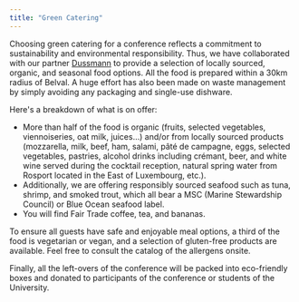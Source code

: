 ```yaml
---
title: "Green Catering"
---
```

<style>
    img {
        max-height: 400px;
        max-width: 100%;
    }

    figure {
            text-align: center;
            margin: 0; 
        }
    figcaption {
        text-align: center;
    }

</style>

Choosing green catering for a conference reflects a commitment to sustainability and environmental responsibility. Thus, we have collaborated with our partner [Dussmann](https://en.dussmann.lu/food-services) to provide a selection of locally sourced, organic, and seasonal food options. All the food is prepared within a 30km radius of Belval. A huge effort has also been made on waste management by simply avoiding any packaging and single-use dishware.
 
Here's a breakdown of what is on offer:
* More than half of the food is organic (fruits, selected vegetables, viennoiseries, oat milk, juices…) and/or from locally sourced products (mozzarella, milk, beef, ham, salami, pâté de campagne, eggs, selected vegetables, pastries, alcohol drinks including crémant, beer, and white wine served during the cocktail reception, natural spring water from Rosport located in the East of Luxembourg, etc.).
* Additionally, we are offering responsibly sourced seafood such as tuna, shrimp, and smoked trout, which all bear a MSC (Marine Stewardship Council) or Blue Ocean seafood label.
* You will find Fair Trade coffee, tea, and bananas.
  
To ensure all guests have safe and enjoyable meal options, a third of the food is vegetarian or vegan, and a selection of gluten-free products are available. Feel free to consult the catalog of the allergens onsite. 
 
Finally, all the left-overs of the conference will be packed into eco-friendly boxes and donated to participants of the conference or students of the University.

